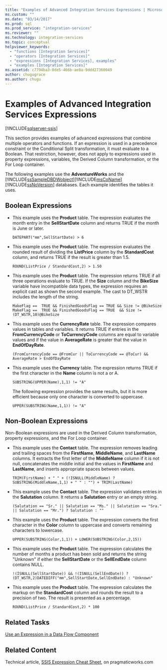 ```yaml
---
title: "Examples of Advanced Integration Services Expressions | Microsoft Docs"
ms.custom: ""
ms.date: "03/14/2017"
ms.prod: sql
ms.prod_service: "integration-services"
ms.reviewer: ""
ms.technology: integration-services
ms.topic: conceptual
helpviewer_keywords: 
  - "functions [Integration Services]"
  - "operators [Integration Services]"
  - "expressions [Integration Services], examples"
  - "examples [Integration Services]"
ms.assetid: c7794ba3-0de5-466b-ae8a-9ddd27360049
author: chugugrace
ms.author: chugu
---
```

# Examples of Advanced Integration Services Expressions

[!INCLUDE[sqlserver-ssis](../../includes/applies-to-version/sqlserver-ssis.md)]


  This section provides examples of advanced expressions that combine multiple operators and functions. If an expression is used in a precedence constraint or the Conditional Split transformation, it must evaluate to a Boolean. That restriction, however, does not apply to expressions used in property expressions, variables, the Derived Column transformation, or the For Loop container.  
  
 The following examples use the **AdventureWorks** and the [!INCLUDE[ssSampleDBDWobject](../../includes/sssampledbdwobject-md.md)][!INCLUDE[msCoName](../../includes/msconame-md.md)] [!INCLUDE[ssNoVersion](../../includes/ssnoversion-md.md)] databases. Each example identifies the tables it uses.  
  
## Boolean Expressions  
  
-   This example uses the **Product** table. The expression evaluates the month entry in the **SellStartDate** column and returns TRUE if the month is June or later.  
  
    ```  
    DATEPART("mm",SellStartDate) > 6  
    ```  
  
-   This example uses the **Product** table. The expression evaluates the rounded result of dividing the **ListPrice** column by the **StandardCost** column, and returns TRUE if the result is greater than 1.5.  
  
    ```  
    ROUND(ListPrice / StandardCost,2) > 1.50  
    ```  
  
-   This example uses the **Product** table. The expression returns TRUE if all three operations evaluate to TRUE. If the **Size** column and the **BikeSize** variable have incompatible data types, the expression requires an explicit cast as shown the second example. The cast to DT_WSTR includes the length of the string.  
  
    ```  
    MakeFlag ==  TRUE && FinishedGoodsFlag == TRUE && Size != @BikeSize  
    MakeFlag ==  TRUE && FinishedGoodsFlag == TRUE  && Size != (DT_WSTR,10)@BikeSize  
    ```  
  
-   This example uses the **CurrencyRate** table. The expression compares values in tables and variables. It returns TRUE if entries in the **FromCurrencyCode** or **ToCurrencyCode** columns are equal to variable values and if the value in **AverageRate** is greater that the value in **EndOfDayRate**.  
  
    ```  
    (FromCurrencyCode == @FromCur || ToCurrencyCode == @ToCur) && AverageRate > EndOfDayRate  
    ```  
  
-   This example uses the **Currency** table. The expression returns TRUE if the first character in the **Name** column is not a or A.  
  
    ```  
    SUBSTRING(UPPER(Name),1,1) != "A"  
    ```  
  
     The following expression provides the same results, but it is more efficient because only one character is converted to uppercase.  
  
    ```  
    UPPER(SUBSTRING(Name,1,1)) != "A"  
    ```  
  
## Non-Boolean Expressions  
 Non-Boolean expressions are used in the Derived Column transformation, property expressions, and the For Loop container.  
  
-   This example uses the **Contact** table. The expression removes leading and trailing spaces from the **FirstName**, **MiddleName**, and **LastName** columns. It extracts the first letter of the **MiddleName** column if it is not null, concatenates the middle initial and the values in **FirstName** and **LastName**, and inserts appropriate spaces between values.  
  
    ```  
    TRIM(FirstName) + " " + (!ISNULL(MiddleName) ? SUBSTRING(MiddleName,1,1) + " " : "") + TRIM(LastName)  
    ```  
  
-   This example uses the **Contact** table. The expression validates entries in the **Salutation** column. It returns a **Salutation** entry or an empty string.  
  
    ```  
    (Salutation == "Sr." || Salutation == "Ms." || Salutation == "Sra." || Salutation == "Mr.") ? Salutation : ""  
    ```  
  
-   This example uses the **Product** table. The expression converts the first character in the **Color** column to uppercase and converts remaining characters to lowercase.  
  
    ```  
    UPPER(SUBSTRING(Color,1,1)) + LOWER(SUBSTRING(Color,2,15))  
    ```  
  
-   This example uses the **Product** table. The expression calculates the number of months a product has been sold and returns the string "Unknown" if either the **SellStartDate** or the **SellEndDate** column contains NULL.  
  
    ```  
    !(ISNULL(SellStartDate)) && !(ISNULL(SellEndDate)) ? (DT_WSTR,2)DATEDIFF("mm",SellStartDate,SellEndDate) : "Unknown"  
    ```  
  
-   This example uses the **Product** table. The expression calculates the markup on the **StandardCost** column and rounds the result to a precision of two. The result is presented as a percentage.  
  
    ```  
    ROUND(ListPrice / StandardCost,2) * 100  
    ```  
  
## Related Tasks  
 [Use an Expression in a Data Flow Component](https://msdn.microsoft.com/library/9181b998-d24a-41fb-bb3c-14eee34f910d)  
  
## Related Content  
 Technical article, [SSIS Expression Cheat Sheet](https://go.microsoft.com/fwlink/?LinkId=746575), on pragmaticworks.com  
  
  
